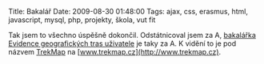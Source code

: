 Title: Bakalář
Date: 2009-08-30 01:48:00
Tags: ajax, css, erasmus, html, javascript, mysql, php, projekty, škola, vut fit

Tak jsem to všechno úspěšně dokončil. Odstátnicoval jsem za A, [bakalářka](http://blog.javorek.net/bakalarka/) [Evidence geografických tras uživatele](https://www.vutbr.cz/studium/zaverecne-prace?zp_id=26168&aid_redir=1) je taky za A. K vidění to je pod názvem [TrekMap](http://blog.javorek.net/trekmap/) na [www.trekmap.cz](http://www.trekmap.cz).